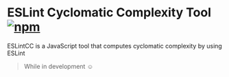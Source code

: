 # ESLint Cyclomatic Complexity Tool [![npm][npm_img]][npm_url]

ESLintCC is a JavaScript tool that computes cyclomatic complexity by using ESLint

> While in development :relaxed:

[npm_img]: https://img.shields.io/npm/v/eslintcc.svg

[npm_url]: https://www.npmjs.com/package/eslintcc
